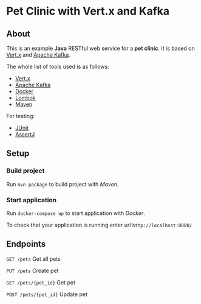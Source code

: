 # Pet Clinic with Vert.x and Kafka 

## About 

This is an example **Java** RESTful web service for a **pet clinic**.
It is based on [Vert.x](https://vertx.io/)
and [Apache Kafka](https://kafka.apache.org/).

The whole list of tools used is as follows:
* [Vert.x](https://vertx.io/)
* [Apache Kafka](https://kafka.apache.org/)
* [Docker](https://www.docker.com)
* [Lombok](https://projectlombok.org)
* [Maven](https://maven.apache.org)

For testing:
* [JUnit](https://junit.org/junit5/)
* [AssertJ](https://assertj.github.io/doc/)

## Setup

### Build project

Run `mvn package` to build project with _Maven_.


### Start application

Run `docker-compose up` to start application with _Docker_.

To check that your application is running enter url `http://localhost:8080/`

## Endpoints

`GET /pets` Get all pets

`PUT /pets` Create pet

`GET /pets/{pet_id}` Get pet

`POST /pets/{pet_id}` Update pet
